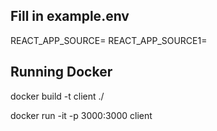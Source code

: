 ## Fill in example.env

REACT_APP_SOURCE=
REACT_APP_SOURCE1=

## Running Docker

docker build -t client ./

docker run -it -p 3000:3000 client
